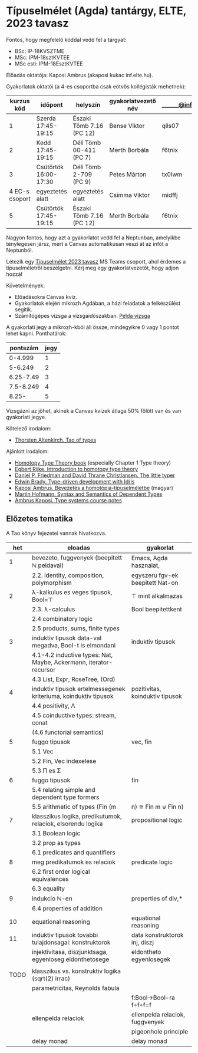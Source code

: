 # Típuselmélet (Agda) tantárgy, ELTE, 2023 tavasz

Fontos, hogy megfelelő kóddal vedd fel a tárgyat:

 * BSc: IP-18KVSZTME
 * MSc: IPM-18sztKVTEE
 * MSc esti: IPM-18EsztKVTEE

Előadás oktatója: Kaposi Ambrus (akaposi kukac inf.elte.hu).

Gyakorlatok oktatói (a 4-es csoportba csak eötvös kollégisták mehetnek):

| kurzus kód     | időpont               | helyszín                 | gyakorlatvezető név | ______@inf.elte.hu |
|----------------|-----------------------|--------------------------|---------------------|--------------------|
| 1              | Szerda 17:45-19:15    | Északi Tömb 7.16 (PC 12) | Bense Viktor        | qils07             |
| 2              | Kedd 17:45-19:15      | Déli Tömb 00-411 (PC 7)  | Merth Borbála       | f6tnix             |
| 3              | Csütörtök 16:00-17:30 | Déli Tömb 2-709 (PC 9)   | Petes Márton        | tx0lwm             |
| 4 EC-s csoport | egyeztetés alatt      | egyeztetés alatt         | Csimma Viktor       | midffj             |
| 5              | Csütörtök 17:45-19:15 | Északi Tömb 7.16 (PC 12) | Merth Borbála       | f6tnix             |

Nagyon fontos, hogy azt a gyakorlatot vedd fel a Neptunban, amelyikbe ténylegesen jársz, mert a Canvas automatikusan veszi át az infót a Neptunból.

Létezik egy [Típuselmélet 2023 tavasz](https://teams.microsoft.com/l/team/19%3ayjbZGERT-taiD-d93LrHeYsVpnjz3yCsIPRn-b2B7RE1%40thread.tacv2/conversations?groupId=8959a9ae-5b08-4acf-9cd5-aa0d1341df0e&tenantId=0133bb48-f790-4560-a64d-ac46a472fbbc) MS Teams csoport, ahol érdemes a típuselméletről beszélgetni. Kérj meg egy gyakorlatvezetőt, hogy adjon hozzá!

Követelmények:

 * Előadásokra Canvas kvíz.
 * Gyakorlatok elején mikrozh Agdában, a házi feladatok a felkészülést segítik.
 * Számítógépes vizsga a vizsgaidőszakban. [Példa vizsga](https://bitbucket.org/akaposi/ttt/raw/master/2022aut/exampleExam.agda)

A gyakorlati jegy a mikrozh-kból áll össze, mindegyikre 0 vagy 1 pontot lehet kapni. Ponthatárok:

| pontszám  | jegy |
|-----------|------|
| 0-4.999   | 1    |
| 5-6.249   | 2    |
| 6.25-7.49 | 3    |
| 7.5-8.249 | 4    |
| 8.25-     | 5    |

Vizsgázni az jöhet, akinek a Canvas kvízek átlaga 50% fölött van és van gyakorlati jegye.

Kötelező irodalom:

 * [Thorsten Altenkirch. Tao of types](http://www.cs.nott.ac.uk/~psztxa/mgs.2021)

Ajánlott irodalom:

 * [Homotopy Type Theory book](http://saunders.phil.cmu.edu/book/hott-online.pdf) (especially Chapter 1 Type theory)
 * [Egbert Rijke. Introduction to homotopy type theory](https://arxiv.org/pdf/2212.11082)
 * [Daniel P. Friedman and David Thrane Christiansen. The little typer](https://thelittletyper.com)
 * [Edwin Brady. Type-driven development with Idris](https://www.manning.com/books/type-driven-development-with-idris)
 * [Kaposi Ambrus. Bevezetés a homotópia-típuselméletbe](https://akaposi.github.io/hott_bevezeto.pdf) (magyar)
 * [Martin Hofmann. Syntax and Semantics of Dependent Types](https://www.tcs.ifi.lmu.de/mitarbeiter/martin-hofmann/pdfs/syntaxandsemanticsof-dependenttypes.pdf)
 * [Ambrus Kaposi. Type systems course notes](https://bitbucket.org/akaposi/typesystems/raw/master/src/main.pdf)

## Előzetes tematika

A Tao könyv fejezetei vannak hivatkozva.

|  het | eloadas                                                           | gyakorlat                        |
|------|-------------------------------------------------------------------|----------------------------------|
|    1 | bevezeto, fuggvenyek (beepitett ℕ peldaval)                       | Emacs, Agda hasznalat,           |
|      | 2.2. identity, composition, polymorphism                          | egyszeru fgv-ek beepitett Nat-on |
|    2 | λ-kalkulus es veges tipusok, Bool=⊤|⊤ mint alkalmazas             | finite type iso                  |
|      | 2.3. λ-calculus                                                   | Bool beepitettkent               |
|      | 2.4 combinatory logic                                             |                                  |
|      | 2.5 products, sums, finite types                                  |                                  |
|    3 | induktiv tipusok data-val megadva, Bool-t is elmondani            | induktiv tipusok                 |
|      | 4.1-4.2 inductive types: Nat, Maybe, Ackermann, iterator-recursor |                                  |
|      | 4.3 List, Expr, RoseTree, (Ord)                                   |                                  |
|    4 | induktiv tipusok ertelmessegenek kriteriuma, koinduktiv tipusok   | pozitivitas, koinduktiv tipusok  |
|      | 4.4 positivity, Λ                                                 |                                  |
|      | 4.5 coinductive types: stream, conat                              |                                  |
|      | (4.6 functorial semantics)                                        |                                  |
|    5 | fuggo tipusok                                                     | vec, fin                         |
|      | 5.1 Vec                                                           |                                  |
|      | 5.2 Fin, Vec indexelese                                           |                                  |
|      | 5.3 Π es Σ                                                        |                                  |
|    6 | fuggo tipusok                                                     | fin                              |
|      | 5.4 relating simple and dependent type formers                    |                                  |
|      | 5.5 arithmetic of types (Fin (m|n) ≅ Fin m ⊎ Fin n)               |                                  |
|    7 | klasszikus logika, predikutumok, relaciok, elsorendu logika       | propositional logic              |
|      | 3.1 Boolean logic                                                 |                                  |
|      | 3.2 prop as types                                                 |                                  |
|      | 6.1 predicates and quantifiers                                    |                                  |
|    8 | meg predikatumok es relaciok                                      | predicate logic                  |
|      | 6.2 first order logical equivalences                              |                                  |
|      | 6.3 equality                                                      |                                  |
|    9 | indukcio ℕ-en                                                     | properties of div,*              |
|      | 6.4 properties of addition                                        |                                  |
|   10 | equational reasoning                                              | equational reasoning             |
|   11 | induktiv tipusok tovabbi tulajdonsagai: konstruktorok             | data konstruktorok inj, diszj    |
|      | injektivitasa, diszjunktsaga, egyenloseg eldonthetosege           | eldontheto egyenlosegek          |
|      |                                                                   |                                  |
| TODO | klasszikus vs. konstruktiv logika (sqrt(2) irrac)                 |                                  |
|      | parametricitas, Reynolds fabula                                   |                                  |
|      |                                                                   | f:Bool→Bool-ra f∘f∘f=f           |
|      | ellenpelda relaciok                                               | ellenpelda relaciok, fuggvenyek  |
|      |                                                                   | pigeonhole principle             |
|      | delay monad                                                       | delay monad                      |
